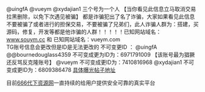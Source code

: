 @uingfA @vueym @xydajian1 三个号为一个人   【当你看见此信息立马取消交易拉黑删除，以免下次遇见被骗】
都是诈骗犯出了名了诈骗，大家如果看见此信息不要被骗了或者进行的担保交易，不要被骗了兄弟们，此人诈骗人群为：搭建，买源码，修复，开发等都是他诈骗的人群！！！！！已知网站域名：www.souym.cc  和  已知网站域名：vueym.com   
TG账号信息会更改但是ID是无法更改的
不可变更ID ：
@uingfA   @@bournedougIass4359   不可变成更为ID为：6971791009   【该账号最为猖獗还反骂反克隆账号】
@vueym 不可变成更ID为：7410816968 
@xydajian1  不可变成更ID为：6809386478
[具体曝光帖子地址](https://t.me/dxwbgpd/4)

目前[666代下资源网](https://www.666dxw.com)一直持续的给用户提供安全可靠的真实平台